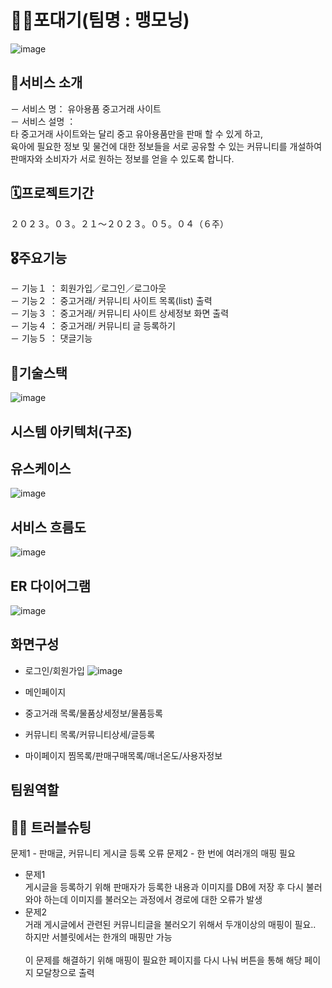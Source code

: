 # 👶🏻포대기(팀명 : 맹모닝)
![image](https://github.com/2022-SMHRD-IS-BigData3/Maengmorning/assets/128571044/2ed8d5a8-f106-4571-aff0-a5581b6ae5d8)

## 📎서비스 소개
－ 서비스 명： 유아용품 중고거래 사이트 <br>
－ 서비스 설명 ：<br>
타 중고거래 사이트와는 달리 중고 유아용품만을 판매 할 수 있게 하고, <br>
육아에 필요한 정보 및 물건에 대한 정보들을 서로 공유할 수 있는 커뮤니티를 개설하여<br>
판매자와 소비자가 서로 원하는 정보를 얻을 수 있도록 합니다.<br>


## 🗓️프로젝트기간
２０２３。０３。２１～２０２３。０５。０４（６주）<br>


## 🎖️주요기능
－ 기능１ ： 회원가입／로그인／로그아웃 <br>
－ 기능２ ： 중고거래/ 커뮤니티 사이트 목록(list) 출력 <br>
－ 기능３ ： 중고거래/ 커뮤니티 사이트 상세정보 화면 출력 <br>
－ 기능４ ： 중고거래/ 커뮤니티 글 등록하기 <br>
－ 기능５ ： 댓글기능 <br>

## 👾기술스택
![image](https://github.com/2022-SMHRD-IS-BigData3/Maengmorning/assets/128571044/abbe1a20-97e8-4410-b216-91379439741f)
<br>

## 시스템 아키텍처(구조)

## 유스케이스
![image](https://github.com/2022-SMHRD-IS-BigData3/Maengmorning/assets/128571044/92ff2942-7820-41a7-90e3-013a39bca9d4)

## 서비스 흐름도
![image](https://github.com/2022-SMHRD-IS-BigData3/Maengmorning/assets/128571044/f69abadd-7d66-4b77-99cb-62bb1126532a)

## ER 다이어그램
![image](https://github.com/2022-SMHRD-IS-BigData3/Maengmorning/assets/128571044/afbe9524-a5aa-4b54-8d69-a5d2cfefbc2b)

## 화면구성
- 로그인/회원가입
![image](https://github.com/2022-SMHRD-IS-BigData3/Maengmorning/assets/128571044/d117909b-a8ac-44d7-8378-117f91927c95)

- 메인페이지

- 중고거래
목록/물품상세정보/물품등록

- 커뮤니티
목록/커뮤니티상세/글등록

- 마이페이지
찜목록/판매구매목록/매너온도/사용자정보


## 팀원역할
## 🤾‍♂️ 트러블슈팅
문제1 - 판매글, 커뮤니티 게시글 등록 오류
문제2 - 한 번에 여러개의 매핑 필요

* 문제1<br>
 게시글을 등록하기 위해 판매자가 등록한 내용과 이미지를 DB에 저장 후 다시 불러와야 하는데 이미지를 불러오는 과정에서 경로에 대한 오류가 발생
* 문제2<br>
 거래 게시글에서 관련된 커뮤니티글을 불러오기 위해서 두개이상의 매핑이 필요.. 하지만 서블릿에서는 한개의 매핑만 가능<br>\
 이 문제를 해결하기 위해 매핑이 필요한 페이지를 다시 나눠 버튼을 통해 해당 페이지 모달창으로 출력 
 




